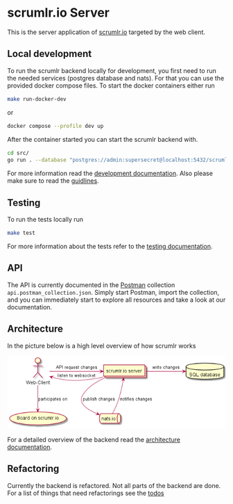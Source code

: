 # scrumlr.io Server

This is the server application of [scrumlr.io](https://scrumlr.io) targeted by the web client.

## Local development

To run the scrumlr backend locally for development, you first need to run the needed services (postgres database and nats).
For that you can use the provided docker compose files.
To start the docker containers either run

```bash
make run-docker-dev
```

or

```bash
docker compose --profile dev up
```

After the container started you can start the scrumlr backend with.

```bash
cd src/
go run . --database "postgres://admin:supersecret@localhost:5432/scrumlr?sslmode=disable" --disable-check-origin --insecure
```

For more information read the [development documentation](./docs/development.md).
Also please make sure to read the [guidlines](./docs/guidelines.md).

## Testing

To run the tests locally run

```bash
make test
```

For more information about the tests refer to the [testing documentation](./docs/testing.md).

## API

The API is currently documented in the [Postman](https://www.postman.com/) collection `api.postman_collection.json`.
Simply start Postman, import the collection, and you can immediately start to explore all resources and take a look
at our documentation.

## Architecture

In the picture below is a high level overview of how scrumlr works

![Architecture](./docs/architecture.png)

For a detailed overview of the backend read the [architecture documentation](./docs/architecture.md).

## Refactoring

Currently the backend is refactored.
Not all parts of the backend are done.
For a list of things that need refactorings see the [todos](./docs/todo.md)
